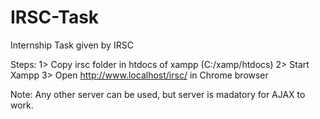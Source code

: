# IRSC-Task
Internship Task given by IRSC

Steps:
    1> Copy irsc folder in htdocs of xampp (C:/xamp/htdocs)
    2> Start Xampp
    3> Open http://www.localhost/irsc/ in Chrome browser
    
Note: Any other server can be used, but server is madatory for AJAX to work.
